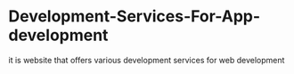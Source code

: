 # Development-Services-For-App-development

it is website that offers various development services for web development
